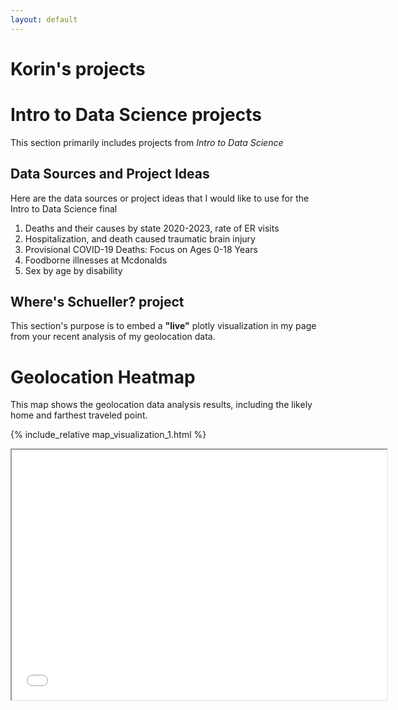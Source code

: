 ```yaml
---
layout: default
---
```


# Korin's projects

# Intro to Data Science projects
This section primarily includes projects from _Intro to Data Science_

## Data Sources and Project Ideas
Here are the data sources or project ideas that I would like to use for the Intro to Data Science final
1. Deaths and their causes by state 2020-2023, rate of ER visits
2. Hospitalization, and death caused traumatic brain injury
3. Provisional COVID-19 Deaths: Focus on Ages 0-18 Years
4. Foodborne illnesses at Mcdonalds
5. Sex by age by disability

## Where's Schueller? project
This section's purpose is to embed a **"live"** plotly visualization in my page from your recent analysis of my geolocation data.

# Geolocation Heatmap

This map shows the geolocation data analysis results, including the likely home and farthest traveled point.

{% include_relative map_visualization_1.html %}

<style>
  iframe{
    width:600px;
    height:400px
  }
</style>
<iframe 
  src=



## Above and Beyond
This section is empty right now. Unsure of what to exactly include. 
